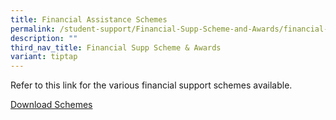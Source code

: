 ```yaml
---
title: Financial Assistance Schemes
permalink: /student-support/Financial-Supp-Scheme-and-Awards/financial-assistance-schemes/
description: ""
third_nav_title: Financial Supp Scheme & Awards
variant: tiptap
---
```

<p>Refer to this link for the various financial support schemes available.</p>
<p><a href="/files/Student Support/SACSS_FAS.pdf" rel="noopener noreferrer nofollow" target="_blank">Download Schemes</a>
</p>